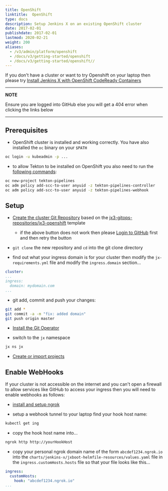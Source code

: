 ```yaml
---
title: OpenShift
linktitle:  OpenShift
type: docs
description: Setup Jenkins X on an existing OpenShift cluster
date: 2017-02-01
publishdate: 2017-02-01
lastmod: 2020-02-21
weight: 200
aliases:
  - /v3/admin/platform/openshift
  - /docs/v3/getting-started/openshift
  - /docs/v3/getting-started/openshift//
---
```


If you don't have a cluster or want to try Openshift on your laptop then please try <a href="/v3/guides/infra/openshift-crc/" target="github" class="btn bg-primary text-light">Install Jenkins X with OpenShift CodeReady Containers</a> 
 

---
**NOTE**

Ensure you are logged into GitHub else you will get a 404 error when clicking the links below

---

## Prerequisites

* OpenShift cluster is installed and working correctly. You have also installed the `oc` binary on your `$PATH`


```bash
oc login -u kubeadmin -p ...
```

* to allow Tekton to be installed on OpenShift you also need to run the [following commands](https://github.com/tektoncd/pipeline/blob/master/docs/install.md#installing-tekton-pipelines-on-openshift):


```bash
oc new-project tekton-pipelines
oc adm policy add-scc-to-user anyuid -z tekton-pipelines-controller
oc adm policy add-scc-to-user anyuid -z tekton-pipelines-webhook
```

## Setup

*  <a href="https://github.com/jx3-gitops-repositories/jx3-openshift/generate" target="github" class="btn bg-primary text-light">Create the cluster Git Repository</a> based on the [jx3-gitops-repositories/jx3-openshift](https://github.com/jx3-gitops-repositories/jx3-openshift/generate) template

    * if the above button does not work then please [Login to GitHub](https://github.com/login) first and then retry the button

* `git clone` the new repository and `cd` into the git clone directory

* find out what your ingress domain is for your cluster then modify the `jx-requirements.yml` file and modify the `ingress.domain` section...

```yaml
cluster:
...
ingress:
  domain: mydomain.com
...
```

* git add, commit and push your changes:

```bash
git add *
git commit -a -m "fix: added domain"
git push origin master
```

* <a href="/v3/guides/operator/" class="btn bg-primary text-light">Install the Git Operator</a> 

* switch to the `jx` namespace

```bash    
jx ns jx
```        

*  <a href="/v3/develop/create-project/" class="btn bg-primary text-light">Create or import projects</a>


## Enable WebHooks

If your cluster is not accessible on the internet and you can't open a firewall to allow services like GitHub to access your ingress then you will need to enable webhooks as follows:
 

* [install and setup ngrok](https://ngrok.com/)

* setup a webhook tunnel to your laptop find your hook host name:

```bash
kubectl get ing
```

* copy the hook host name into...
 
```bash
ngrok http http://yourHookHost
```

* copy your personal ngrok domain name of the form `abcdef1234.ngrok.io` into the `charts/jenkins-x/jxboot-helmfile-resources/values.yaml` file in the `ingress.customHosts.hosts` file so that your file looks like this...

```yaml
ingress:
  customHosts:
    hook: "abcdef1234.ngrok.io"
...
```


